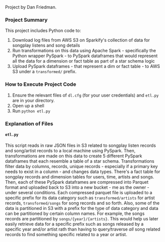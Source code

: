 Project by Dan Friedman.

### Project Summary

This project includes Python code to:

1) Download log files from AWS S3 on Sparkify's collection of data for songplay listens and song details
2) Run transformations on this data using Apache Spark - specifically the Python wrapper PySpark - to PySpark dataframes that would represent all the data for a dimension or fact table as part of a star schema logic
3) Upload PySpark dataframes - that represent a dim or fact table - to AWS S3 under a `transformed/` prefix.

### How to Execute Project Code

1. Ensure the relevant files of `dl.cfg` (for your user credentials) and `etl.py` are in your directory.
2. Open up a shell
3. Run `python etl.py`

### Explanation of Files

#### `etl.py`

This script reads in raw JSON files in S3 related to songplay listen records and song/artist records to a local machine using PySpark. Then, transformations are made on this data to create 5 different PySpark dataframes that each resemble a table of a star schema. Transformations filter data by columns, records, unique records - especially if a primary key needs to exist in a column - and changes data types. There's a fact table for songplay records and dimension tables for users, time, artists and songs. Then, each of these PySpark dataframes are compressed into Parquet format and uploaded back to S3 into a new bucket - me as the owner - under several conditions. Each compressed parquet file is uploaded to a specific prefix for its data category such as `transformed/artists` for artist records, `transformed/songs` for song records and so forth. Also, some of the data is partitioned in S3 with a prefix for the type of data category and data can be partitioned by certain column names. For example, the songs records are partitioned by `songs/{year}/{artists}`. This would help us later easily retrieve data for a specific prefix such as songs released by a specific year and/or artist rath than having to query/traverse *all* song related records to find something specific related to a year or artist.